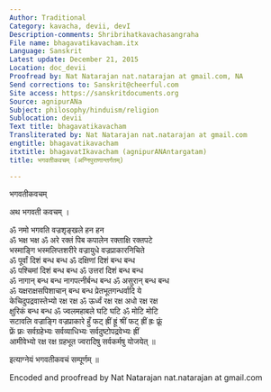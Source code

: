 ```yaml
---
Author: Traditional
Category: kavacha, devii, devI
Description-comments: Shribrihatkavachasangraha
File name: bhagavatikavacham.itx
Language: Sanskrit
Latest update: December 21, 2015
Location: doc_devii
Proofread by: Nat Natarajan nat.natarajan at gmail.com, NA
Send corrections to: Sanskrit@cheerful.com
Site access: https://sanskritdocuments.org
Source: agnipurANa
Subject: philosophy/hinduism/religion
Sublocation: devii
Text title: bhagavatikavacham
Transliterated by: Nat Natarajan nat.natarajan at gmail.com
engtitle: bhagavatikavacham
itxtitle: bhagavatIkavacham (agnipurANAntargatam)
title: भगवतीकवचम् (अग्निपुराणान्तर्गतम्)

---
```

  
 भगवतीकवचम्   
  
अथ भगवती कवचम् ।  
  
ॐ नमो भगवति वज्रशृङ्खले हन हन  
ॐ भक्ष भक्ष ॐ अरे रक्तं पिब कपालेन रक्ताक्षि रक्तपटे  
भस्माङ्गि भस्मलिप्तशरीरे वज्रायुधे वज्रप्राकारनिचिते   
ॐ पूर्वां दिशं बन्ध बन्ध ॐ दक्षिणां दिशं बन्ध बन्ध  
ॐ पश्चिमां दिशं बन्ध बन्ध ॐ उत्तरां दिशं बन्ध बन्ध  
ॐ नागान् बन्ध बन्ध नागपत्नीर्बन्ध बन्ध ॐ असुरान् बन्ध बन्ध  
ॐ यक्षराक्षसपिशाचान् बन्ध बन्ध प्रेतभूतगन्धर्वादि ये  
केचिदुपद्रवास्तेभ्यो रक्ष रक्ष ॐ ऊर्ध्वं रक्ष रक्ष अधो रक्ष रक्ष  
क्षुरिकं बन्ध बन्ध ॐ ज्वलमहाबले घटि घटि ॐ मोटि मोटि  
सटावलि वज्राङ्गि वज्रप्राकारे हुँ फट् ह्रीं ह्रूं श्रीं फट् ह्रीं ह्रः फ्रूं  
फ्रें फ्रः सर्वग्रहेभ्यः सर्वव्याधिभ्यः सर्वदुष्टोपद्रवेभ्यः ह्रीं  
आमीवेभ्यो रक्ष रक्ष ग्रहभूत ज्वरादिषु सर्वकर्मषु  योजयेत् ॥  
  
इत्याग्नेयं भगवतीकवचं सम्पूर्णम् ॥  
  
  
Encoded and proofread by Nat Natarajan nat.natarajan at gmail.com  
  
  
